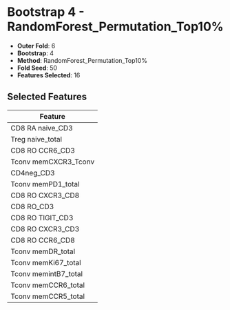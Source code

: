 # Bootstrap 4 - RandomForest_Permutation_Top10%

- **Outer Fold**: 6
- **Bootstrap**: 4
- **Method**: RandomForest_Permutation_Top10%
- **Fold Seed**: 50
- **Features Selected**: 16

## Selected Features

| Feature |
|---------|
| CD8 RA naive_CD3 |
| Treg naive_total |
| CD8 RO CCR6_CD3 |
| Tconv memCXCR3_Tconv |
| CD4neg_CD3 |
| Tconv memPD1_total |
| CD8 RO CXCR3_CD8 |
| CD8 RO_CD3 |
| CD8 RO TIGIT_CD3 |
| CD8 RO CXCR3_CD3 |
| CD8 RO CCR6_CD8 |
| Tconv memDR_total |
| Tconv memKi67_total |
| Tconv memintB7_total |
| Tconv memCCR6_total |
| Tconv memCCR5_total |
